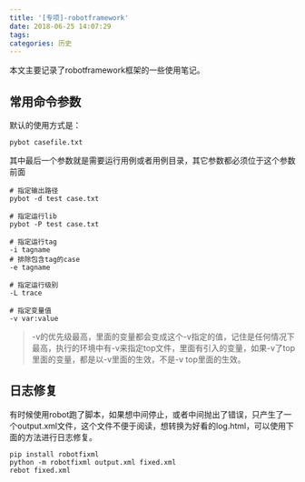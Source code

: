 ```yaml
---
title: '[专项]-robotframework'
date: 2018-06-25 14:07:29
tags:
categories: 历史
---
```


本文主要记录了robotframework框架的一些使用笔记。

<!--more-->

## 常用命令参数

默认的使用方式是：

```
pybot casefile.txt
```

其中最后一个参数就是需要运行用例或者用例目录，其它参数都必须位于这个参数前面

```
# 指定输出路径
pybot -d test case.txt
```

```
# 指定运行lib
pybot -P test case.txt
```

```
# 指定运行tag
-i tagname
# 排除包含tag的case
-e tagname
```

```
# 指定运行级别
-L trace
```

```
# 指定变量值
-v var:value
```

> -v的优先级最高，里面的变量都会变成这个-v指定的值，记住是任何情况下最高，执行的环境中有-v来指定top文件，里面有引入的变量，如果-v了top里面的变量，都是以-v里面的生效，不是-v top里面的生效。

## 日志修复

有时候使用robot跑了脚本，如果想中间停止，或者中间抛出了错误，只产生了一个output.xml文件，这个文件不便于阅读，想转换为好看的log.html，可以使用下面的方法进行日志修复。

```
pip install robotfixml
python -m robotfixml output.xml fixed.xml
rebot fixed.xml
```
